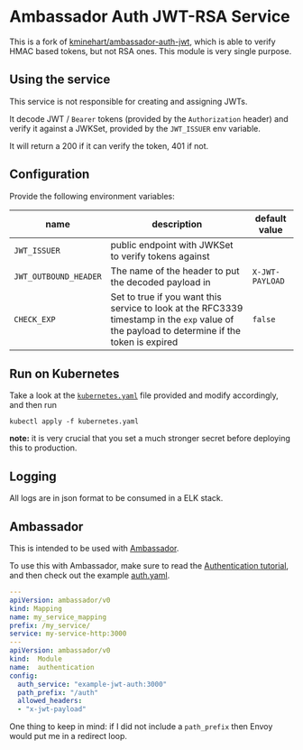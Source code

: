 # Ambassador Auth JWT-RSA Service

This is a fork of [kminehart/ambassador-auth-jwt](https://github.com/kminehart/ambassador-auth-jwt), which is able to verify HMAC based tokens, but not RSA ones. This module is very single purpose.

## Using the service

This service is not responsible for creating and assigning JWTs.

It decode JWT / `Bearer` tokens (provided by the `Authorization` header) and verify it against a JWKSet, provided by the `JWT_ISSUER` env variable.

It will return a 200 if it can verify the token, 401 if not.

## Configuration

Provide the following environment variables:

| name | description | default value |
|------|-------------|---------------|
| `JWT_ISSUER` | public endpoint with JWKSet to verify tokens against | |
| `JWT_OUTBOUND_HEADER` | The name of the header to put the decoded payload in | `X-JWT-PAYLOAD` |
| `CHECK_EXP` | Set to true if you want this service to look at the RFC3339 timestamp in the `exp` value of the payload to determine if the token is expired | `false` |

## Run on Kubernetes

Take a look at the [`kubernetes.yaml`](kubernetes.yaml) file provided and modify accordingly, and then run

```
kubectl apply -f kubernetes.yaml
```
**note:** it is very crucial that you set a much stronger secret before deploying this to production.

## Logging

All logs are in json format to be consumed in a ELK stack.

## Ambassador

This is intended to be used with [Ambassador](getambassador.io).

To use this with Ambassador, make sure to read the [Authentication tutorial](https://www.getambassador.io/user-guide/auth-tutorial), and then check out the example [auth.yaml](auth.yaml).

```yaml
---
apiVersion: ambassador/v0
kind: Mapping
name: my_service_mapping
prefix: /my_service/
service: my-service-http:3000
---
apiVersion: ambassador/v0
kind:  Module
name:  authentication
config:
  auth_service: "example-jwt-auth:3000"
  path_prefix: "/auth"
  allowed_headers:
  - "x-jwt-payload"
```

One thing to keep in mind:  if I did not include a `path_prefix` then Envoy would put me in a redirect loop.
